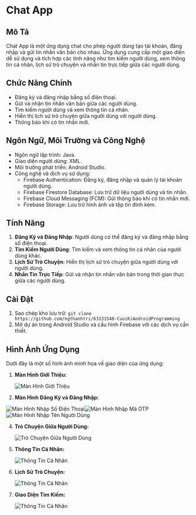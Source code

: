# Chat App

## Mô Tả
Chat App là một ứng dụng chat cho phép người dùng tạo tài khoản, đăng nhập và gửi tin nhắn văn bản cho nhau. Ứng dụng cung cấp một giao diện dễ sử dụng và tích hợp các tính năng như tìm kiếm người dùng, xem thông tin cá nhân, lịch sử trò chuyện và nhắn tin trực tiếp giữa các người dùng.

## Chức Năng Chính
- Đăng ký và đăng nhập bằng số điện thoại.
- Gửi và nhận tin nhắn văn bản giữa các người dùng.
- Tìm kiếm người dùng và xem thông tin cá nhân.
- Hiển thị lịch sử trò chuyện giữa người dùng với người dùng.
- Thông báo khi có tin nhắn mới.

## Ngôn Ngữ, Môi Trường và Công Nghệ
- Ngôn ngữ lập trình: Java.
- Giao diện người dùng: XML.
- Môi trường phát triển: Android Studio.
- Công nghệ và dịch vụ sử dụng:
  - Firebase Authentication: Đăng ký, đăng nhập và quản lý tài khoản người dùng.
  - Firebase Firestore Database: Lưu trữ dữ liệu người dùng và tin nhắn.
  - Firebase Cloud Messaging (FCM): Gửi thông báo khi có tin nhắn mới.
  - Firebase Storage: Lưu trữ hình ảnh và tệp tin đính kèm.

## Tính Năng
1. **Đăng Ký và Đăng Nhập**: Người dùng có thể đăng ký và đăng nhập bằng số điện thoại.
2. **Tìm Kiếm Người Dùng**: Tìm kiếm và xem thông tin cá nhân của người dùng khác.
3. **Lịch Sử Trò Chuyện**: Hiển thị lịch sử trò chuyện giữa người dùng với người dùng.
4. **Nhắn Tin Trực Tiếp**: Gửi và nhận tin nhắn văn bản trong thời gian thực giữa các người dùng.

## Cài Đặt
1. Sao chép kho lưu trữ: `git clone https://github.com/ngthanhtri/63131548-CuoiKiAndroidProgramming`
2. Mở dự án trong Android Studio và cấu hình Firebase với các dịch vụ cần thiết.

## Hình Ảnh Ứng Dụng

Dưới đây là một số hình ảnh minh họa về giao diện của ứng dụng:

1. **Màn Hình Giới Thiệu:**
   
   ![Màn Hình Giới Thiệu](https://i.imgur.com/4MJ9VET.png)

2. **Màn Hình Đăng Ký và Đăng Nhập:**
  
![Màn Hình Nhập Số Điện Thoại](https://i.imgur.com/UKHACFT.png)![Màn Hình Nhập Mã OTP](https://i.imgur.com/HW3623r.png)![Màn Hình Nhập Tên Người Dùng](https://i.imgur.com/TmlLFuv.png)

4. **Trò Chuyện Giữa Người Dùng:**
   
   ![Trò Chuyện Giữa Người Dùng](https://i.imgur.com/2SqBzBM.png)

5. **Thông Tin Cá Nhân:**
   
   ![Thông Tin Cá Nhân](https://i.imgur.com/4CahtxX.png)

6. **Lịch Sử Trò Chuyện:**
   
   ![Thông Tin Cá Nhân](https://i.imgur.com/fzuojRY.png)

5. **Giao Diện Tìm Kiếm:**
   
   ![Thông Tin Cá Nhân](https://i.imgur.com/eouNvPF.png)
